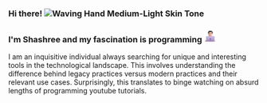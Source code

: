 ### Hi there! <img src="https://raw.githubusercontent.com/Tarikul-Islam-Anik/Animated-Fluent-Emojis/master/Emojis/Hand%20gestures/Waving%20Hand%20Medium-Light%20Skin%20Tone.png" alt="Waving Hand Medium-Light Skin Tone" width="25" height="25" />
### I'm Shashree and my fascination is programming <img src="https://github.com/Tarikul-Islam-Anik/tarikul-islam-anik/blob/main/assets/images/Man%20Technologist%20Light%20Skin%20Tone.png" width="25" height="25" />

I am an inquisitive individual always searching for unique and interesting tools in the technological landscape. This involves understanding the difference behind legacy practices versus modern practices and their relevant use cases. Surprisingly, this translates to binge watching on absurd lengths of programming youtube tutorials.
